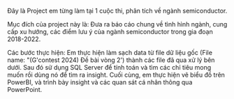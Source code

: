 Đây là Project em từng làm tại 1 cuộc thi, phân tích về ngành semiconductor. 

Mục đích của project này là: Đưa ra báo cáo chung về tình hình ngành, cung cấp xu hướng, các điểm lưu ý của ngành semiconductor trong gia đoạn 2018-2022.

Các bước thực hiện: Em thực hiện làm sạch data từ file dữ liệu gốc (File name: "(G'contest 2024) Đề bài vòng 2') thành các file đã qua xử lý bên dưới. Sau đó sử dụng SQL Server để tính toán và tìm các chỉ tiêu mong muốn rồi dùng nó để tìm ra insight. Cuối cùng, em thực hiện vẽ 
biểu đồ trên PowerBI, và trình bày insight và các quan sát cá nhân thông qua PowerPoint.
